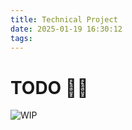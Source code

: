```yaml
---
title: Technical Project
date: 2025-01-19 16:30:12
tags:
---
```


# TODO 🚧👷

![WIP](https://media3.giphy.com/media/v1.Y2lkPTc5MGI3NjExNjV1cTJ0eHB5ZGt0MzZvb2k2eHlkcGIybWdxZm9tMWYyZHMzcTdmayZlcD12MV9pbnRlcm5hbF9naWZfYnlfaWQmY3Q9Zw/6RrGJniqA0zD07caO1/giphy.gif)